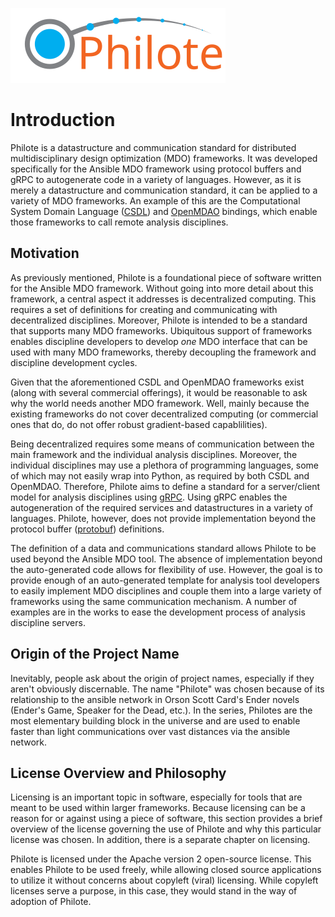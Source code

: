 ![philote](graphics/logos/philote.svg)

# Introduction

Philote is a datastructure and communication standard for distributed
multidisciplinary design optimization (MDO) frameworks. It was developed
specifically for the Ansible MDO framework using protocol buffers and gRPC
to autogenerate code in a variety of languages. However, as it is merely a
datastructure and communication standard, it can be applied to a variety of MDO
frameworks. An example of this are the Computational System Domain Language
([CSDL](https://lsdolab.github.io/csdl/)) and [OpenMDAO](https://openmdao.org)
bindings, which enable those frameworks to call remote analysis disciplines.


## Motivation

As previously mentioned, Philote is a foundational piece of software written for
the Ansible MDO framework. Without going into more detail about this framework,
a central aspect it addresses is decentralized computing. This requires a set of
definitions for creating and communicating with decentralized disciplines.
Moreover, Philote is intended to be a standard that supports many MDO
frameworks. Ubiquitous support of frameworks enables discipline developers to
develop *one* MDO interface that can be used with many MDO frameworks, thereby
decoupling the framework and discipline development cycles.

Given that the aforementioned CSDL and OpenMDAO frameworks exist (along with
several commercial offerings), it would be reasonable to ask why the world needs
another MDO framework. Well, mainly because the existing frameworks do not cover
decentralized computing (or commercial ones that do, do not offer robust
gradient-based capablilities).

Being decentralized requires some means of communication between the main
framework and the individual analysis disciplines. Moreover, the individual
disciplines may use a plethora of programming languages, some of which may not
easily wrap into Python, as required by both CSDL and OpenMDAO. Therefore,
Philote aims to define a standard for a server/client model for analysis
disciplines using [gRPC](https://grpc.io/). Using gRPC enables the
autogeneration of the required services and datastructures in a variety of
languages. Philote, however, does not provide implementation beyond the protocol
buffer ([protobuf](https://developers.google.com/protocol-buffers/))
definitions.

The definition of a data and communications standard allows Philote to be used
beyond the Ansible MDO tool. The absence of implementation beyond the
auto-generated code allows for flexibility of use. However, the goal is to
provide enough of an auto-generated template for analysis tool developers to
easily implement MDO disciplines and couple them into a large variety of
frameworks using the same communication mechanism. A number of examples are in
the works to ease the development process of analysis discipline servers.


## Origin of the Project Name

Inevitably, people ask about the origin of project names, especially if they
aren't obviously discernable. The name "Philote" was chosen because of its
relationship to the ansible network in Orson Scott Card's Ender novels (Ender's
Game, Speaker for the Dead, etc.). In the series, Philotes are the most
elementary building block in the universe and are used to enable faster than
light communications over vast distances via the ansible network.


## License Overview and Philosophy

Licensing is an important topic in software, especially for tools that are meant
to be used within larger frameworks. Because licensing can be a reason for or
against using a piece of software, this section provides a brief overview of the
license governing the use of Philote and why this particular license was chosen.
In addition, there is a separate chapter on licensing.

Philote is licensed under the Apache version 2 open-source license. This enables
Philote to be used freely, while allowing closed source applications to utilize
it without concerns about copyleft (viral) licensing. While copyleft licenses
serve a purpose, in this case, they would stand in the way of adoption of
Philote.

<!-- :::{sidebar} My sidebar title
My sidebar content
::: -->